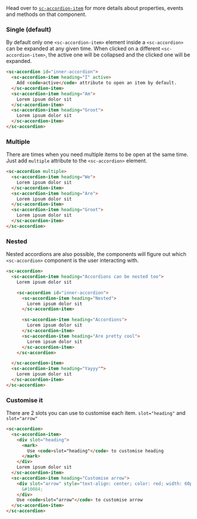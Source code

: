 <div class="intro">
Head over to <a href="/components/sc-accordion-item"><code>sc-accordion-item</code></a> for more details about properties, events and methods on that component.
</div>

### Single (default)

By default only one `<sc-accordion-item>` element inside a `<sc-accordion>` can be expanded at any given time. When clicked on a different `<sc-accordion-item>`, the active one will be collapsed and the clicked one will be expanded.

```html
<sc-accordion id="inner-accordion">
  <sc-accordion-item heading="I" active>
    Add <code>active</code> attribute to open an item by default.
  </sc-accordion-item>
  <sc-accordion-item heading="Am">
    Lorem ipsum dolor sit
  </sc-accordion-item>
  <sc-accordion-item heading="Groot">
    Lorem ipsum dolor sit
  </sc-accordion-item>
</sc-accordion>
```

### Multiple

There are times when you need multiple items to be open at the same time. Just add `multiple` attribute to the `<sc-accordion>` element.

```html
<sc-accordion multiple>
  <sc-accordion-item heading="We">
    Lorem ipsum dolor sit
  </sc-accordion-item>
  <sc-accordion-item heading="Are">
    Lorem ipsum dolor sit
  </sc-accordion-item>
  <sc-accordion-item heading="Groot">
    Lorem ipsum dolor sit
  </sc-accordion-item>
</sc-accordion>
```

### Nested

Nested accordions are also possible, the components will figure out which `<sc-accordion>` component is the user interacting with. 

```html
<sc-accordion>
  <sc-accordion-item heading="Accordions can be nested too">
    Lorem ipsum dolor sit

    <sc-accordion id="inner-accordion">
      <sc-accordion-item heading="Nested">
        Lorem ipsum dolor sit
      </sc-accordion-item>

      <sc-accordion-item heading="Accordions">
        Lorem ipsum dolor sit
      </sc-accordion-item>
      <sc-accordion-item heading="Are pretty cool">
        Lorem ipsum dolor sit
      </sc-accordion-item>
    </sc-accordion>

  </sc-accordion-item>
  <sc-accordion-item heading="Yayyy"">
    Lorem ipsum dolor sit
  </sc-accordion-item>
</sc-accordion>
```


### Customise it

There are 2 slots you can use to customise each item. `slot="heading"` and `slot="arrow"`

```html
<sc-accordion>
  <sc-accordion-item>
    <div slot="heading">
      <mark>
        Use <code>slot="heading"</code> to customise heading
      </mark>
    </div>
    Lorem ipsum dolor sit
  </sc-accordion-item>
  <sc-accordion-item heading="Customise arrow">
    <div slot="arrow" style="text-align: center; color: red; width: 60px; height: 60px; font-size: 60px; line-height: 60px">
      &#10084;
    </div>
    Use <code>slot="arrow"</code> to customise arrow
  </sc-accordion-item>
</sc-accordion>
```
